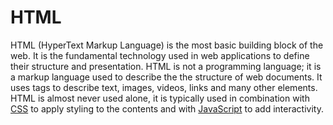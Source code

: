 # HTML

HTML (HyperText Markup Language) is the most basic building block of the web. It is the fundamental technology used in web applications to define their structure and presentation. HTML is not a programming language; it is a markup language used to describe the the structure of web documents. It uses tags to describe text, images, videos, links and many other elements. HTML is almost never used alone, it is typically used in combination with [CSS](CSS.md) to apply styling to the contents and with [JavaScript](JavaScript.md) to add interactivity.